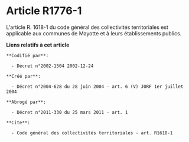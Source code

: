 # Article R1776-1

L'article R. 1618-1 du code général des collectivités territoriales est applicable aux communes de Mayotte et à leurs
établissements publics.

**Liens relatifs à cet article**

	**Codifié par**:

	  - Décret n°2002-1504 2002-12-24

	**Créé par**:

	  - Décret n°2004-628 du 28 juin 2004 - art. 6 (V) JORF 1er juillet 2004

	**Abrogé par**:

	  - Décret n°2011-330 du 25 mars 2011 - art. 1

	**Cite**:

	  - Code général des collectivités territoriales - art. R1618-1
